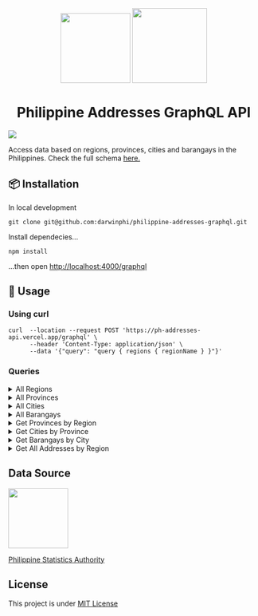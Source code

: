<div align="center">
  <img src="https://cdn.countryflags.com/thumbs/philippines/flag-round-250.png" width=140>
  <img src="https://upload.wikimedia.org/wikipedia/commons/1/17/GraphQL_Logo.svg" width=150>
</div>

<h1 align="center"/>Philippine Addresses GraphQL API</h1>
<img src="https://img.shields.io/github/deployments/darwinphi/philippine-addresses-graphql/production?label=vercel&logo=vercel&logoColor=white&style=plastic"/>


Access data based on regions, provinces, cities and barangays in the Philippines.
Check the full schema [here.](https://ph-addresses-api.vercel.app/graphql)

## 📦 Installation
In local development
```
git clone git@github.com:darwinphi/philippine-addresses-graphql.git
```
Install dependecies...
```
npm install
```
...then open [http://localhost:4000/graphql](http://localhost:4000/graphql)


## 🔧 Usage
### Using curl
```
curl  --location --request POST 'https://ph-addresses-api.vercel.app/graphql' \
      --header 'Content-Type: application/json' \
      --data '{"query": "query { regions { regionName } }"}'
```
### Queries
<details>
  <summary>All Regions</summary>
  
  ```
  regions {
    regionName
    ...
  }
  ```
</details>
<details>
  <summary>All Provinces</summary>
  
  ```
  provinces {
    provinceName
    ...
  }
  ```
</details>
<details>
  <summary>All Cities</summary>
  
  ```
  cities {
    cityName
    ...
  }
  ```
</details>
<details>
  <summary>All Barangays</summary>
  
  ```
  barangays {
    brgyName
    ...
  }
  ```
</details>
<details>
  <summary>Get Provinces by Region</summary>
  
  ```
  provinceByRegion(regionCode: String!) {
    provinceName
    ...
  }
  ```
</details>
<details>
  <summary>Get Cities by Province</summary>
  
  ```
  citiesByProvince(provinceCode: String!) {
    cityName
    ...
  }
  ```
</details>
<details>
  <summary>Get Barangays by City</summary>
  
  ```
  barangasByCity(cityCode: String!) {
    cityName
    ...
  }
  ```
</details>
<details>
  <summary>Get All Addresses by Region</summary>
  
  ```
  addresses(regionCode: String!) {
    provinces {
      provinceName
    }
    cities {
      cityName
    }
    barangays {
      brgyName
    }
  }
  ```
</details>

## Data Source
[<img src="https://psa.gov.ph/sites/default/files/kmcd/psa%20logo.png" width="120" />](https://psa.gov.ph/)

[Philippine Statistics Authority](https://psa.gov.ph/)

## License
This project is under [MIT License](https://github.com/darwinphi/philippine-addresses-graphql/blob/main/LICENSE.md)
